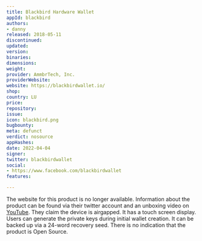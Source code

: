 ```yaml
---
title: Blackbird Hardware Wallet
appId: blackbird
authors:
- danny
released: 2018-05-11
discontinued: 
updated: 
version: 
binaries: 
dimensions: 
weight: 
provider: AmmbrTech, Inc.
providerWebsite: 
website: https://blackbirdwallet.io/
shop: 
country: LU
price: 
repository: 
issue: 
icon: blackbird.png
bugbounty: 
meta: defunct
verdict: nosource
appHashes: 
date: 2022-04-04
signer: 
twitter: blackbirdwallet
social:
- https://www.facebook.com/blackbirdwallet
features: 

---
```


The website for this product is no longer available. Information about the product can be found via their twitter account and an unboxing video on [YouTube](https://www.youtube.com/watch?v=cExXitndmvc). They claim the device is airgapped. It has a touch screen display. Users can generate the private keys during initial wallet creation. It can be backed up via a 24-word recovery seed. There is no indication that the product is Open Source.

